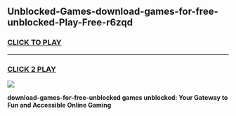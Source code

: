 
## Unblocked-Games-download-games-for-free-unblocked-Play-Free-r6zqd
<h3>
<a href="https://premium76.site?title=download-games-for-free-unblocked&ref=22A">CLICK TO PLAY</a></h3>
<hr>

<h3>
<a href="https://premium76.site?title=download-games-for-free-unblocked&ref=22A">CLICK 2 PLAY</a>
  
</h3>

<a href="https://premium76.site?title=download-games-for-free-unblocked&ref=22A"><img src="https://clearcache.store/games.png"></a>


**download-games-for-free-unblocked games unblocked: Your Gateway to Fun and Accessible Online Gaming**
